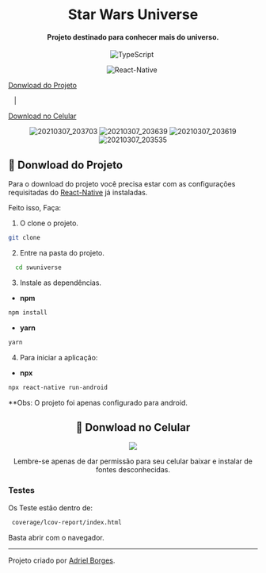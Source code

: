 <h1 align="center"> Star Wars Universe </h1>
<h4 align="center">
  Projeto destinado para conhecer mais do universo.
</h4>

<div align="center">

![TypeScript](https://img.shields.io/badge/-TypeScript-007ACC?style=flat&logoColor=fff&logo=typescript)&nbsp;

![React-Native](https://img.shields.io/badge/-React_Native-0488B0?style=flat&logoColor=fff&logo=react)&nbsp;

</div>

<p align="center">

  <a href="#memo-donwload-do-projeto">Donwload do Projeto</a>

  &nbsp;&nbsp;&nbsp;|&nbsp;&nbsp;&nbsp;

  <a href="#iphone-donwload-no-celular">Download no Celular</a>

</p>

<div  align="center" >

![20210307_203703](https://user-images.githubusercontent.com/47395305/110259443-572f6080-7f86-11eb-86d0-a45fa5207a58.jpg)
![20210307_203639](https://user-images.githubusercontent.com/47395305/110259442-572f6080-7f86-11eb-83d2-7a946d6fa2de.jpg)
![20210307_203619](https://user-images.githubusercontent.com/47395305/110259440-55fe3380-7f86-11eb-9f75-73c2c63e5d37.jpg)
![20210307_203535](https://user-images.githubusercontent.com/47395305/110259445-57c7f700-7f86-11eb-8d33-fb11caf44ba5.jpg)

</div>

## :memo: Donwload do Projeto
  Para o download do projeto você precisa estar com as configurações requisitadas do <a href="https://reactnative.dev/docs/environment-setup">React-Native</a> já instaladas.

  Feito isso, Faça:

1. O clone o projeto.

```bash
git clone
```
2. Entre na pasta do projeto.

```bash
  cd swuniverse
```
3. Instale as dependências.

* **npm**
```bash
npm install
```
* **yarn**
```bash
yarn
```
4. Para iniciar a aplicação:
* **npx**
```bash
npx react-native run-android
```

**Obs: O projeto foi apenas configurado para android.

<div align="center">

 ## :iphone: Donwload no Celular

<img  align="center" src="https://user-images.githubusercontent.com/47395305/107876741-8b8f8f80-6ea6-11eb-9610-531f4957758f.png"/>

Lembre-se apenas de dar permissão para seu celular baixar e instalar de fontes desconhecidas.

</div>


<div>

 ### Testes

 Os Teste estão dentro de:

````bash
 coverage/lcov-report/index.html
````

Basta abrir com o navegador.

</div>


---
Projeto criado por <a href="https://www.linkedin.com/in/adriel-borgesti" >Adriel Borges</a>.

